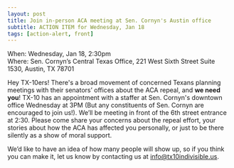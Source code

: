 ```yaml
---
layout: post
title: Join in-person ACA meeting at Sen. Cornyn's Austin office
subtitle: ACTION ITEM for Wednesday, Jan 18
tags: [action-alert, front]
---
```


When: Wednesday, Jan 18, 2:30pm<br />
Where: Sen. Cornyn’s Central Texas Office, 221 West Sixth Street Suite 1530, Austin, TX 78701

Hey TX-10ers! There's a broad movement of concerned Texans planning meetings with their senators’ offices about the ACA repeal, and **we need you**! TX-10 has an appointment with a staffer at Sen. Cornyn's downtown office Wednesday at 3PM (But any constituents of Sen. Cornyn are encouraged to join us!). We’ll be meeting in front of the 6th street entrance at 2:30. Please come share your concerns about the repeal effort, your stories about how the ACA has affected you personally, or just to be there silently as a show of moral support.

We’d like to have an idea of how many people will show up, so if you think you can make it, let us know by contacting us at [info@tx10indivisible.us](mailto:info@tx10indivisible.us).

